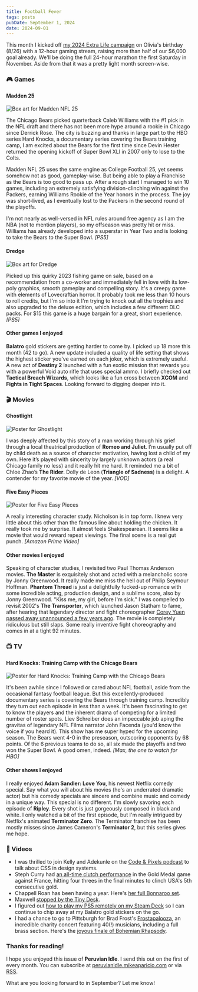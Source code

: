```yaml
---
title: Football Fever
tags: posts
pubDate: September 1, 2024
date: 2024-09-01
---
```


This month I kicked off [my 2024 Extra Life campaign](https://idol.pe/donate) on Olivia's birthday (8/26) with a 12-hour gaming stream, raising more than half of our $6,000 goal already. We'll be doing the full 24-hour marathon the first Saturday in November. Aside from that it was a pretty light month screen-wise. 

### 🎮 Games

#### Madden 25

<img src="https://peruvianidle.mikeaparicio.com/assets/images/madden-nfl-25.png" alt="Box art for Madden NFL 25" class="boxart">

The Chicago Bears picked quarterback Caleb Williams with the #1 pick in the NFL draft and there has not been more hype around a rookie in Chicago since Derrick Rose. The city is buzzing and thanks in large part to the HBO series Hard Knocks, a documentary series covering the Bears training camp, I am excited about the Bears for the first time since Devin Hester returned the opening kickoff of Super Bowl XLI in 2007 only to lose to the Colts.

Madden NFL 25 uses the same engine as College Football 25, yet seems somehow not as good, gameplay-wise. But being able to play a Franchise as the Bears is too good to pass up. After a rough start I managed to win 10 games, including an extremely satisfying division-clinching win against the Packers, earning Williams Rookie of the Year honors in the process. The joy was short-lived, as I eventually lost to the Packers in the second round of the playoffs.

I'm not nearly as well-versed in NFL rules around free agency as I am the NBA (not to mention players), so my offseason was pretty hit or miss. Williams has already developed into a superstar in Year Two and is looking to take the Bears to the Super Bowl. _[PS5]_

#### Dredge

<img src="https://peruvianidle.mikeaparicio.com/assets/images/dredge.png" alt="Box art for Dredge" class="boxart">

Picked up this quirky 2023 fishing game on sale, based on a recommendation from a co-worker and immediately fell in love with its low-poly graphics, smooth gameplay and compelling story. It's a creepy game with elements of Lovecraftian horror. It probably took me less than 10 hours to roll credits, but I'm so into it I'm trying to knock out all the trophies and also upgraded to the deluxe edition, which includes a few different DLC packs. For $15 this game is a huge bargain for a great, short experience. _[PS5]_

#### Other games I enjoyed

**Balatro** gold stickers are getting harder to come by. I picked up 18 more this month (42 to go). A new update included a quality of life setting that shows the highest sticker you've earned on each joker, which is extremely useful. A new act of **Destiny 2** launched with a fun exotic mission that rewards you with a powerful Void auto rifle that uses special ammo. I briefly checked out **Tactical Breach Wizards**, which looks like a fun cross between **XCOM** and **Fights in Tight Spaces**. Looking forward to digging deeper into it.

### 🎬 Movies

#### Ghostlight

<img src="https://peruvianidle.mikeaparicio.com/assets/images/ghostlight.jpg" alt="Poster for Ghostlight" class="boxart">

I was deeply affected by this story of a man working through his grief through a local theatrical production of **Romeo and Juliet**. I’m usually put off by child death as a source of character motivation, having lost a child of my own. Here it’s played with sincerity by largely unknown actors (a real Chicago family no less) and it really hit me hard. It reminded me a bit of Chloe Zhao’s **The Rider**. Dolly de Leon (**Triangle of Sadness**) is a delight. A contender for my favorite movie of the year. _[VOD]_

#### Five Easy Pieces

<img src="https://peruvianidle.mikeaparicio.com/assets/images/five-easy-pieces.jpg" alt="Poster for Five Easy Pieces" class="boxart">

A really interesting character study. Nicholson is in top form. I knew very little about this other than the famous line about holding the chicken. It really took me by surprise. It almost feels Shakespearean. It seems like a movie that would reward repeat viewings. The final scene is a real gut punch. _[Amazon Prime Video]_

#### Other movies I enjoyed

Speaking of character studies, I revisited two Paul Thomas Anderson movies. **The Master** is exquisitely shot and acted with a melancholic score by Jonny Greenwood. It really made me miss the hell out of Philip Seymour Hoffman. **Phantom Thread** is just a delightfully fucked-up romance with some incredible acting, production design, and a sublime score, also by Jonny Greenwood. "Kiss me, my girl, before I'm sick." I was compelled to revisit 2002's **The Transporter**, which launched Jason Statham to fame, after hearing that legendary director and fight choreographer [Corey Yuen passed away unannounced a few years ago](https://variety.com/2024/film/news/corey-yuen-dead-hong-kong-director-action-choreographer-1236104907/). The movie is completely ridiculous but still slaps. Some really inventive fight choreography and comes in at a tight 92 minutes.

### 📺 TV

#### Hard Knocks: Training Camp with the Chicago Bears

<img src="https://peruvianidle.mikeaparicio.com/assets/images/hard-knocks.png" alt="Poster for Hard Knocks: Training Camp with the Chicago Bears" class="boxart">

It's been awhile since I followed or cared about NFL football, aside from the occasional fantasy football league. But this excellently-produced documentary series is covering the Bears through training camp. Incredibly they turn out each episode in less than a week. It's been fascinating to get to know the players and the inherent drama of competing for a limited number of roster spots. Liev Schreiber does an impeccable job aping the gravitas of legendary NFL Films narrator John Facenda (you'd know the voice if you heard it). This show has me super hyped for the upcoming season. The Bears went 4-0 in the preseason, outscoring opponents by 68 points. Of the 6 previous teams to do so, all six made the playoffs and two won the Super Bowl. A good omen, indeed. _[Max, the one to watch for HBO]_

#### Other shows I enjoyed

I really enjoyed **Adam Sandler: Love You**, his newest Netflix comedy special. Say what you will about his movies (he's an underrated dramatic actor) but his comedy specials are sincere and combine music and comedy in a unique way. This special is no different. I'm slowly savoring each episode of **Ripley**. Every shot is just gorgeously composed in black and white. I only watched a bit of the first episode, but I'm really intrigued by Netflix's animated **Terminator Zero**. The Terminator franchise has been mostly misses since James Cameron's **Terminator 2**, but this series gives me hope.

### 📱 Videos

* I was thrilled to join Kelly and Adekunle on the [Code & Pixels podcast](https://youtu.be/GZhoH0NEjys?si=9-4ARklNBpJ8TslF) to talk about CSS in design systems.
* Steph Curry had [an all-time clutch performance](https://youtu.be/s0EV_Ci6zlY?si=ZJHH0oBzYSbsylD9) in the Gold Medal game against France, hitting four threes in the final minutes to clinch USA's 5th consecutive gold.
* Chappell Roan has been having a year. Here's [her full Bonnaroo set](https://youtu.be/1OpJa-QNopU?si=TsbeULLsXwyBLdyx).
* Maxwell [stopped by the Tiny Desk](https://youtu.be/Zig0cfRdqsE?si=q3jGCJSJy8bOWFeK).
* I figured out [how to play my PS5 remotely on my Steam Deck](https://youtu.be/ay90MnuYuZA?si=C_m4q9PgG_WONPbq) so I can continue to chip away at my Balatro gold stickers on the go.
* I had a chance to go to Pittsburgh for Brad Frost's [Frostapalooza](https://bradfrost.com/blog/post/frostapalooza-in-photos-and-videos/), an incredible charity concert featuring 40(!) musicians, including a full brass section. Here's the [joyous finale of Bohemian Rhapsody](https://youtu.be/VdN9FQ7bvKM).

### Thanks for reading!

I hope you enjoyed this issue of **Peruvian Idle**. I send this out on the first of every month. You can subscribe at [peruvianidle.mikeaparicio.com](https://peruvianidle.mikeaparicio.com) or via [RSS](https://peruvianidle.mikeaparicio.com/feed.xml).

What are you looking forward to in September? Let me know!